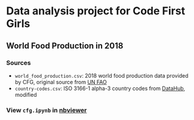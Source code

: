 # Data analysis project for Code First Girls
## World Food Production in 2018
### Sources
- `world_food_production.csv`: 2018 world food production data provided by CFG, original source from [UN FAO](http://www.fao.org/faostat/en/#data/QC)
- `country-codes.csv`: ISO 3166-1 alpha-3 country codes from [DataHub](https://datahub.io/core/country-codes/r/0.html), modified

### View `cfg.ipynb` in [nbviewer](https://nbviewer.jupyter.org/github/vtwkam1/world-food-production/blob/master/cfg.ipynb)
